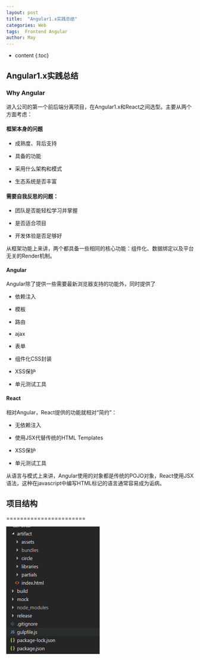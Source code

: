 ```yaml
---
layout: post
title:  "Angular1.x实践总结"
categories: Web
tags:  Frontend Angular
author: May
---
```


* content
{:toc}

## Angular1.x实践总结

### Why Angular

进入公司的第一个前后端分离项目，在Angular1.x和React之间选型。主要从两个方面考虑：

#### 框架本身的问题

* 成熟度、背后支持

* 具备的功能

* 采用什么架构和模式

* 生态系统是否丰富

#### 需要自我反思的问题：

* 团队是否能轻松学习并掌握

* 是否适合项目

* 开发体验是否足够好

从框架功能上来讲，两个都具备一些相同的核心功能：组件化、数据绑定以及平台无关的Render机制。

#### Angular
Angular除了提供一些需要最新浏览器支持的功能外，同时提供了

* 依赖注入

* 模板

* 路由

* ajax

* 表单

* 组件化CSS封装

* XSS保护

* 单元测试工具

#### React
相对Angular，React提供的功能就相对“简约”：

* 无依赖注入

* 使用JSX代替传统的HTML Templates

* XSS保护

* 单元测试工具

从语言与模式上来讲，Angular使用的对象都是传统的POJO对象，React使用JSX语法，这种在javascript中编写HTML标记的语言通常容易成为诟病。

## 项目结构
=======================


![](./images/structure.png '项目结构')